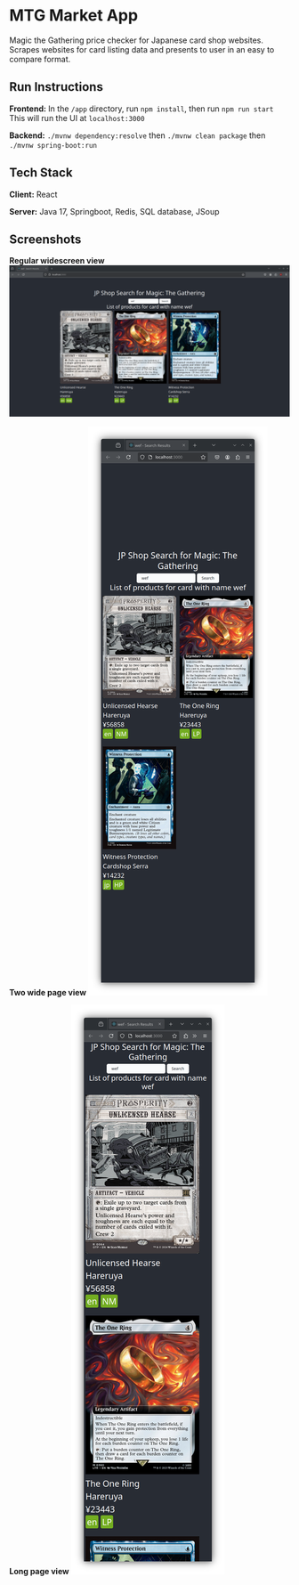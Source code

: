 
# MTG Market App

Magic the Gathering price checker for Japanese card shop websites. Scrapes websites for card listing data and presents to user in an easy to compare format.

## Run Instructions
**Frontend:** In the `/app` directory, run `npm install`, then run `npm run start`
This will run the UI at `localhost:3000`

**Backend:** `./mvnw dependency:resolve` then `./mvnw clean package` then `./mvnw spring-boot:run`

## Tech Stack

**Client:** React

**Server:** Java 17, Springboot, Redis, SQL database, JSoup


## Screenshots

**Regular widescreen view**
![wide-page](https://raw.githubusercontent.com/MLcraft/mtgmarket/refs/heads/main/screenshots/wide-page.png)

**Two wide page view**
![two-row](https://raw.githubusercontent.com/MLcraft/mtgmarket/refs/heads/main/screenshots/two-row.png)

**Long page view**
![long-page](https://raw.githubusercontent.com/MLcraft/mtgmarket/refs/heads/main/screenshots/long-page.png)
